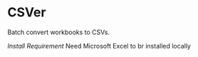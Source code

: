 # CSVer
Batch convert workbooks to CSVs.

*Install Requirement*
Need Microsoft Excel to br installed locally
